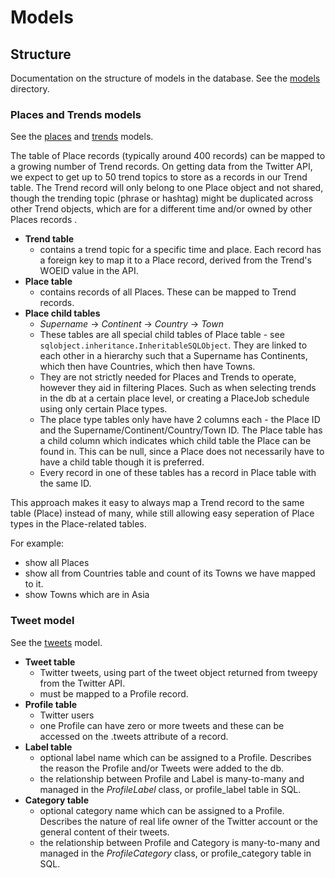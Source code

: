 # Models


## Structure


Documentation on the structure of models in the database. See the [models](/app/models/) directory.


### Places and Trends models

See the [places](/app/models/places.py) and [trends](/app/models/trends.py) models.

The table of Place records (typically around 400 records) can be mapped to a growing number of Trend records. On getting data from the Twitter API, we expect to get up to 50 trend topics to store as a records in our Trend table. The Trend record will only belong to one Place object and not shared, though the trending topic (phrase or hashtag) might be duplicated across other Trend objects, which are for a different time and/or owned by other Places records .

* **Trend table**
    - contains a trend topic for a specific time and place. Each record has a foreign key to map it to a Place record, derived from the Trend's WOEID value in the API.
 * **Place table**
    - contains records of all Places. These can be mapped to Trend records.
 * **Place child tables**
    - _Supername_ -> _Continent_ -> _Country_ -> _Town_
    - These tables are all special child tables of Place table - see `sqlobject.inheritance.InheritableSQLObject`. They are linked to each other in a hierarchy such that a Supername has Continents, which then have Countries, which then have Towns.
    - They are not strictly needed for Places and Trends to operate, however they aid in filtering Places. Such as when selecting trends in the db at a certain place level, or creating a PlaceJob schedule using only certain Place types.
    - The place type tables only have have 2 columns each - the Place ID and the Supername/Continent/Country/Town ID. The Place table has a child column which indicates which child table the Place can be found in. This can be null, since a Place does not necessarily have to have a child table though it is preferred.
    - Every record in  one of these tables has a record in Place table with the same ID.

This approach makes it easy to always map a Trend record to the same
table (Place) instead of many, while still allowing easy seperation of
Place types in the Place-related tables.

For example:

 - show all Places
 - show all from Countries table and count of its Towns we have mapped to it.
 - show Towns which are in Asia


### Tweet model

See the [tweets](/app/models/tweets.py) model.


* **Tweet table**
  - Twitter tweets, using part of the tweet object returned from tweepy from the Twitter API.
  - must be mapped to a Profile record.
* **Profile table**
  - Twitter users
  - one Profile can have zero or more tweets and these can be accessed on the .tweets attribute of a record.
* **Label table**
  - optional label name which can be assigned to a Profile. Describes the reason the Profile and/or Tweets were added to the db.
  - the relationship between Profile and Label is many-to-many and managed in the _ProfileLabel_ class, or profile_label table in SQL.
* **Category table**
  - optional category name which can be assigned to a Profile. Describes the nature of real life owner of the Twitter account or the general content of their tweets.
  - the relationship between Profile and Category is many-to-many and managed in the _ProfileCategory_ class, or profile_category table in SQL.
